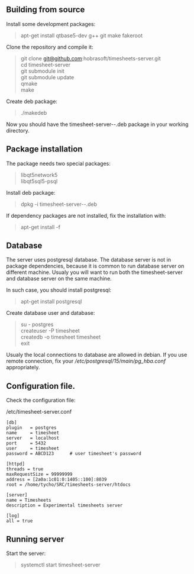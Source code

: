 
## Building from source

Install some development packages:

> apt-get install qtbase5-dev g++ git make fakeroot


Clone the repository and compile it:

> git clone git@github.com:hobrasoft/timesheets-server.git    
> cd timesheet-server    
> git submodule init    
> git submodule update    
> qmake    
> make

Create deb package:

> ./makedeb

Now you should have the timesheet-server-<version>-<architecture>.deb package in your working directory.

## Package installation

The package needs two special packages:
> libqt5network5    
> libqt5sql5-psql

Install deb package:

> dpkg -i timesheet-server-<version>-<architecture>.deb

If dependency packages are not installed, fix the installation with:

> apt-get install -f

## Database

The server uses postgresql database. The database server is not in package dependencies, because
it is common to run database server on different machine. Usualy you will want to run both the
timesheet-server and database server on the same machine. 

In such case, you should install postgresql:

> apt-get install postgresql

Create database user and database:

> su - postgres    
> createuser -P timesheet    
> createdb -o timesheet timesheet    
> exit

Usualy the local connections to database are allowed in debian. If you use remote connection,
fix your */etc/postgresql/15/main/pg_hba.conf* appropriately.


## Configuration file.

Check the configuration file:

/etc/timesheet-server.conf

    [db]
    plugin   = postgres
    name     = timesheet
    server   = localhost
    port     = 5432
    user     = timesheet
    password = ABCD123      # user timesheet's password

    [httpd]
    threads = true
    maxRequestSize = 99999999
    address = [2a0a:1c01:0:1405::100]:8039
    root = /home/tycho/SRC/timesheets-server/htdocs

    [server]
    name = Timesheets
    description = Experimental timesheets server

    [log]
    all = true


## Running server

Start the server:

> systemctl start timesheet-server


